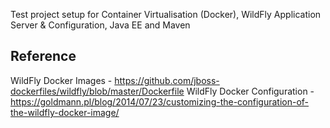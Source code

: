 Test project setup for Container Virtualisation (Docker), WildFly
Application Server & Configuration, Java EE and Maven

## Reference
WildFly Docker Images - https://github.com/jboss-dockerfiles/wildfly/blob/master/Dockerfile
WildFly Docker Configuration - https://goldmann.pl/blog/2014/07/23/customizing-the-configuration-of-the-wildfly-docker-image/